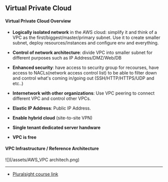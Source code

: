 ## Virtual Private Cloud

#### Virtual Private Cloud Overview
* __Logically isolated network__ in the AWS cloud:  simplify it and think of a VPC as the first/biggest/master/primary subnet. Use it to create smaller subnet, deploy resources/instances and configure env and everything.

* __Control of network architecture__: divide VPC into smaller subnet for different purposes such as IP Address/DMZ/Web/DB

* __Enhanced security__: have access to security group for recourses, have access to NACLs(network access control list) to be able to filter down and control what's coming in/going out (SSH/HTTP/HTTPS/UDP and etc..)

* __Internetwork with other organizations__: Use VPC peering to connect different VPC and control other VPCs.

* __Elastic IP Address__: Public IP Address.
* __Enable hybrid cloud__ (site-to-site VPN)
* __Single tenant dedicated server handware__
* __VPC is free__

#### VPC Infrastructure / Reference Architecture
![](/assets/AWS_VPC architech.png)

---

* [Pluralsight course link](https://app.pluralsight.com/player?course=aws-certified-solutions-architect-associate&author=elias-khnaser&name=aws-certified-solutions-architect-associate-m2&clip=1&mode=live&start=7.746127&noteid=8c787a8d-f92f-46f2-a14b-dd2113da410a)

